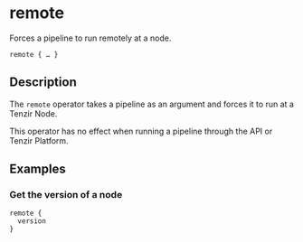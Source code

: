 # remote

Forces a pipeline to run remotely at a node.

```tql
remote { … }
```

## Description

The `remote` operator takes a pipeline as an argument and forces it to run at a
Tenzir Node.

This operator has no effect when running a pipeline through the API or Tenzir
Platform.

## Examples

### Get the version of a node

```tql
remote {
  version
}
```
